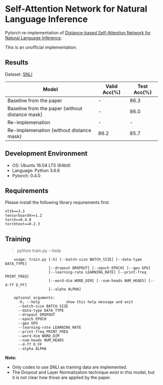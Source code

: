# Self-Attention Network for Natural Language Inference
Pytorch re-implementation of [Distance-based Self-Attention Network for Natural Language Inference](https://arxiv.org/abs/1712.02047).

This is an unofficial implementation.

## Results
Dataset: [SNLI](https://nlp.stanford.edu/projects/snli/)

| Model | Valid Acc(%) | Test Acc(%) |
| ----- | ------------ | ----------- |
| Baseline from the paper | - | 86.3 |
| Baseline from the paper (without distance mask) | - | 86.0 |
| Re-implemenation | - | - |
| Re-implemenation (without distance mask) | 86.2 | 85.7 |

## Development Environment
- OS: Ubuntu 16.04 LTS (64bit)
- Language: Python 3.6.6
- Pytorch: 0.4.0

## Requirements
Please install the following library requirements first.

    nltk==3.3
    tensorboardX==1.2
    torch==0.4.0
    torchtext==0.2.3
    
## Training
> python train.py --help

        usage: train.py [-h] [--batch-size BATCH_SIZE] [--data-type DATA_TYPE]
                        [--dropout DROPOUT] [--epoch EPOCH] [--gpu GPU]
                        [--learning-rate LEARNING_RATE] [--print-freq PRINT_FREQ]
                        [--word-dim WORD_DIM] [--num-heads NUM_HEADS] [--d-ff D_FF]
                        [--alpha ALPHA]

        optional arguments:
          -h, --help            show this help message and exit
          --batch-size BATCH_SIZE
          --data-type DATA_TYPE
          --dropout DROPOUT
          --epoch EPOCH
          --gpu GPU
          --learning-rate LEARNING_RATE
          --print-freq PRINT_FREQ
          --word-dim WORD_DIM
          --num-heads NUM_HEADS
          --d-ff D_FF
          --alpha ALPHA
 
 **Note:** 
- Only codes to use SNLI as training data are implemented.
- The Dropout and Layer Normalization technique exist in this model, but it is not clear how those are applied by the paper.
